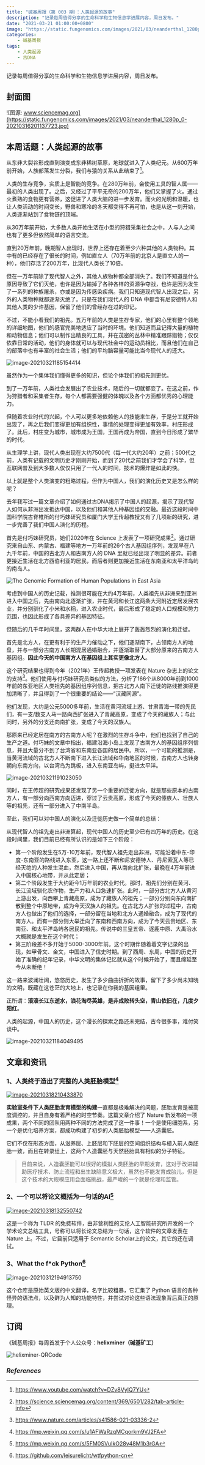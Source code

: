 ```yaml
---
title: "碱基周报（第 003 期）：人类起源的故事"
description: "记录每周值得分享的生命科学和生物信息学进展内容，周日发布。"
date: "2021-03-21 01:00:00+0800"
image: "https://static.fungenomics.com/images/2021/03/neanderthal_1280p_0-20210316201137723.jpg"
categories:
    - 碱基周报
tags:
    - 人类起源
    - 古DNA
---
```


记录每周值得分享的生命科学和生物信息学进展内容，周日发布。

## 封面图

![图源: www.sciencemag.org](https://static.fungenomics.com/images/2021/03/neanderthal_1280p_0-20210316201137723.jpg)

## 本周话题：人类起源的故事

从东非大裂谷形成直到演变成东非稀树草原，地球就进入了人类纪元。从600万年前开始，人族部落发生分裂，我们与猿的关系从此结束了[^1]。

人类的生存竞争，实质上是智能的竞争。在280万年前，会使用工具的智人属——最初的人类出现了。之后，又经过了平平无奇的200万年，他们又掌握了火。通过火煮熟的食物更有营养，这促进了人类大脑的进一步发育。而火的光明和温暖，也让人类活动的时间变长，野兽和寒冷的冬天都变得不再可怕，也是从这一刻开始，人类逐渐站到了食物链的顶端。

从30万年前开始，大多数人类开始生活在小型的狩猎采集社会之中，人与人之间也有了更多但依然简单的语言交流。

直到20万年前，晚期智人出现时，世界上还存在着至少六种其他的人类物种。其中有的已经存在了很长的时间，例如直立人（70万年前的北京人是直立人的一种），他们存活了200万年，比现代人类长了10倍。

但在一万年前除了现代智人之外，其他人族物种都全部消失了。我们不知道是什么原因导致了它们灭绝，也许是因为输掉了各种各样的资源争夺战，也许是因为发生了一系列的种族屠杀，亦或是因为传感染疾病。我们只知道现代智人出现之后，另外的人类物种就都逐渐灭绝了。只是在我们现代人的 DNA 中都含有尼安德特人和其他人类的少许基因，保留了他们的曾经存在过的印记。

不过，不能小看我们的祖先。五万年前的人类是生存专家，他们的心里有整个领地的详细地图，他们的感官完美地适应了当时的环境。他们知道而且记得大量的植物和动物信息；他们可以制作出精良的工具，并在茂密的丛林中精准跟踪猎物；仅仅依靠日常的活动，他们的身体就可以与现代社会中的运动员相比，而且他们在自己的部落中也有丰富的社会生活；他们的平均脑容量可能比当今现代人的还大。

![image-20210321185154414](https://static.fungenomics.com/images/2021/03/image-20210321185154414.png)

虽然作为一个集体我们懂得更多的知识，但论个体我们的祖先则更优。

到了一万年前，人类社会发展出了农业技术，随后的一切就都变了。在这之前，作为狩猎者和采集者生存，每个人都需要强健的体魄以及各个方面都优秀的心理能力。

但随着农业时代的兴起，个人可以更多地依赖他人的技能来生存，于是分工就开始出现了，再之后我们变得更加有组织性，事情的处理变得更加有效率，村庄形成了。此后，村庄变为城市，城市成为王国，王国再成为帝国，直到今日形成了繁华的时代。

从生理学上讲，现代人类出现在大约7500代（每一代大约20年）之前；500代之前，人类有记载的文明历史才刚刚开始，而到了20代之前我们才学会了科学，但互联网普及到大多数人仅仅只用了一代人的时间，技术的爆炸是如此的快。 

以上就是整个人类演变的粗略过程，但作为中国人，我们的演化历史又是怎么样的呢？

去年我写过一篇文章介绍了如何通过古DNA揭示了中国人的起源，揭示了现代智人如何从非洲出发抵达中国，以及他们和其他人种基因组的交融。最近这段时间中国科学院古脊椎所的付巧妹研究员和厦门大学王传超教授又有了几项新的研究，进一步完善了我们中国人演化的历程。

首先是付巧妹研究员，她们2020年在 Science 上发表了一项研究成果[^2]。通过研究来自山东、内蒙古、福建等地方一万年前的26个古人基因组序列，发现早在八九千年前，中国的古北方人和古南方人的 DNA 里就已经出现了明显的差异。前者更接近生活在北方西伯利亚的居民，而后者则更加接近生活在东南亚和太平洋岛屿的南岛人。

![The Genomic Formation of Human Populations in East Asia](https://static.fungenomics.com/images/2021/03/F4.medium.gif)

考虑到中国人的历史记载，推测很可能在大约4万年前，人类祖先从非洲来到亚洲进入中国之后，先由南向北逐渐扩张，并在黄河和长江这两条大河附近定居发展农业，并分别驯化了小米和水稻，进入农业时代，最后形成了稳定的人口规模和势力范围，也因此形成了各具差异的基因特征。

但随后的几千年时间里，这两群人在中华大地上展开了轰轰烈烈的演化和迁徙。

首先是北方人，在更有利于的生产力催动之下，他们逐渐南下，占领南方人的地盘，并与一部分古南方人长期混居通婚融合，并逐渐取替了大部分原来的古南方人基因组。**因此今天的中国南方人在基因组上其实更像北方人**。

这个研究结果也得到今年（2021年）王传超教授一项发表在 Nature 杂志上的论文的支持[^3]。他们使用与付巧妹研究员类似的方法，分析了166个从8000年前到1000年前的东亚地区人类祖先的基因组序列信息，把古北方人南下迁徙的路线推演得更加清晰了，并且得到了一个很重要的结论——“汉藏同源”。

他们发现，大约是公元5000多年前，生活在黄河流域上游、甘肃青海一带的先民们，有一支/数支人马一路向西扩张进入了青藏高原，变成了今天的藏族人；与此同时，另外的分支还向南扩张，变成了今天的汉族人。

那原来已经定居在南方的古南方人呢？在激烈的生存斗争中，他们也找到了自己的生产之道。付巧妹的文章中指出，福建沿海小岛上发现了古南方人的基因组序列信息，并且大量分不到了台湾省和东南亚各国的居民中。所以，一个可能的推测是，当黄河流域的古北方人不断南下进入长江流域和华南地区的时候，古南方人也转身朝向东南方向，以台湾岛为跳板，进入东南亚岛屿，挺进太平洋。

![image-20210321191023050](https://static.fungenomics.com/images/2021/03/image-20210321191023050.png)

同时，在王传超的研究成果还发现了另一个重要的迁徙方向，就是那些原本的古南方人，有一部分向西南方向迈进，穿过了云贵高原，形成了今天的傣族人、壮族人等的祖先，还有一部分进入了中南半岛。

至此，我们可以对中国人的演化以及迁徙历史做一个简单的总结：

从现代智人的祖先走出非洲算起，现代中国人的历史至少已有四万年的历史。在这段时间里，我们目前已经有所认识的是如下三个阶段：

- 第一个阶段发生在5万-10万年前，现代智人祖先走出非洲，可能沿着中东-印度-东南亚的路线进入东亚，这一路上还不断和尼安德特人、丹尼索瓦人等已经灭绝的人种发生混血，然后进入中国，再从南向北扩张，最晚在4万年前进入中国核心地带，并从此定居；
- 第二个阶段发生于大约距今1万年前的农业时代。那时，祖先们分别在黄河、长江流域驯化农作物，生产力和人口急速扩张。此时，一部分古北方人从黄河上游出发，向西攀上青藏高原，成为了藏族人的祖先；一部分分别向东向南扩散到整个中原地带，成为今天汉族人的祖先。在古北方人扩张的过程中，古南方人也做出了他们的选择，一部分留在当地和北方人通婚融合，成为了现代的南方人。而有一部分则大举迁向了东南和西南方向，成为了今天云贵地区、东南亚、和太平洋岛屿各居民的祖先。传说中的三皇五帝、逐鹿中原、大禹治水大概就是发生在这个时代；
- 第三阶段差不多开始于5000-3000年前。这个时期伴随着着文字记录的出现，如甲骨文、金文，中国进入了信史时期。到了西周、东周，中国的历史开始了准确的纪年记录，中华文明的集体记忆就从这个时候开始了，而且绵延至今从未断绝！

这一路来波澜壮阔，悠悠历史，发生了多少曲曲折折的故事，留下了多少尚未知晓的文明，既藏在这苍茫的大地上，也记录在你我的基因组里。

正所谓：**滚滚长江东逝水，浪花淘尽英雄，是非成败转头空，青山依旧在，几度夕阳红**。

人类的起源，中国人的历史，这个漫长的探索之路还未完结，古今很多事，难付笑谈中。

![image-20210321184049495](https://static.fungenomics.com/images/2021/03/image-20210321184049495.png)

## 文章和资讯

### 1、人类终于造出了完整的人类胚胎模型[^4]

[![image-20210318210433870](https://static.fungenomics.com/images/2021/03/image-20210318210433870.png)](https://mp.weixin.qq.com/s/u1AFWaRzqMCqorkm9VJ2FA)

**实验室条件下人类胚胎发育模型的构建**一直都是极难解决的问题，胚胎发育是被高度调控的，并且自身有着严格的时空节奏。这篇文章介绍了 Nature 新发布的一项成果，两个不同的团队用两种不同的方法完成了这一件事！一个是使用细胞系，另一个是优化培养方案，都成功构建了初步的人类胚胎模型——人造囊胚。

它们不仅在形态方面，从滋养层、上胚层和下胚层的空间组织结构与植入前人类胚胎一致，而且在转录组上，这两个人造囊胚与天然胚胎具有相似的分子特征。

> 目前来说，人造囊胚能可以很好的模拟人类胚胎的早期发育，这对于改进辅助医疗技术、防止流程和出生缺陷意义极大，虽然也不能发育成胎儿，但是这个技术的大规模应用会面临挑战，最严峻的一个就是伦理和监管。

### 2、一个可以将论文概括为一句话的AI[^5]

[![image-20210318132550742](https://static.fungenomics.com/images/2021/03/image-20210318132550742.png)](https://mp.weixin.qq.com/s/5FM0SVuIkO28v48M1b3rGA)

这是一个称为 TLDR 的免费软件，由非营利性的艾伦人工智能研究所开发的一个学术论文总结工具，号称可以将长论文总结为一句话，这个软件的文章发表在 Nature 上。不过，它目前只适用于 Semantic Scholar上的论文，其它的还在调试。

### 3、What the f*ck Python[^6]

![image-20210312194913750](https://static.fungenomics.com/images/2021/03/image-20210312194913750.png)



这个仓库是原始英文版的中文翻译，名字比较粗暴，它汇集了 Python 语言的各种怪异的语法点，以及鲜为人知的功能特性，并尝试讨论这些语法现象背后真正的原理。


## 订阅

《碱基周报》每周首发于个人公众号：**helixminer（碱基矿工）**

![helixminer-QRCode](https://static.fungenomics.com/images/2021/03/helixminer-mid-red.png)

### *References*

> [^1]: https://www.youtube.com/watch?v=DZv8VyIQ7YU
>[^2]: https://science.sciencemag.org/content/369/6501/282/tab-article-info
> [^3]: https://www.nature.com/articles/s41586-021-03336-2
>[^4]: https://mp.weixin.qq.com/s/u1AFWaRzqMCqorkm9VJ2FA
> [^5]: https://mp.weixin.qq.com/s/5FM0SVuIkO28v48M1b3rGA
>[^6]: https://github.com/leisurelicht/wtfpython-cn


